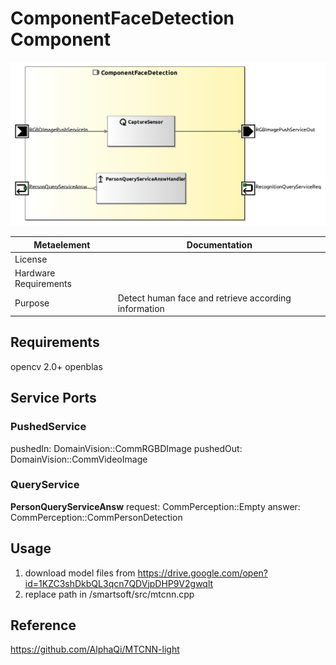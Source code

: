 # ComponentFaceDetection Component

![ColorSegmentation-ComponentImage](model/ComponentFaceDetectionComponentDefinition.jpg)


| Metaelement | Documentation |
|-------------|---------------|
| License |  |
| Hardware Requirements |  |
| Purpose | Detect human face and retrieve according information |

## Requirements
opencv 2.0+
openblas

## Service Ports
### PushedService
pushedIn: DomainVision::CommRGBDImage 
pushedOut: DomainVision::CommVideoImage

### QueryService
**PersonQueryServiceAnsw**
request: CommPerception::Empty
answer: CommPerception::CommPersonDetection

## Usage
1. download model files from https://drive.google.com/open?id=1KZC3shDkbQL3qcn7QDVjpDHP9V2gwqlt
2. replace path in /smartsoft/src/mtcnn.cpp

## Reference
https://github.com/AlphaQi/MTCNN-light
